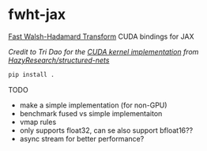 # fwht-jax
[Fast Walsh-Hadamard Transform](https://en.wikipedia.org/wiki/Fast_Walsh%E2%80%93Hadamard_transform) CUDA bindings for JAX

*Credit to Tri Dao for the [CUDA kernel implementation](https://github.com/HazyResearch/structured-nets/blob/master/pytorch/structure/hadamard_cuda/hadamard_cuda_kernel.cu) from [HazyResearch/structured-nets](https://github.com/HazyResearch/structured-nets)*


```bash
pip install .
```

TODO
- make a simple implementation (for non-GPU)
- benchmark fused vs simple implementaiton
- vmap rules
- only supports float32, can se also support bfloat16??
- async stream for better performance?